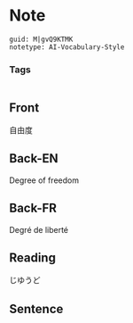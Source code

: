 # Note
```
guid: M|gvQ9KTMK
notetype: AI-Vocabulary-Style
```

### Tags
```
```

## Front
自由度

## Back-EN
Degree of freedom

## Back-FR
Degré de liberté

## Reading
じゆうど

## Sentence

